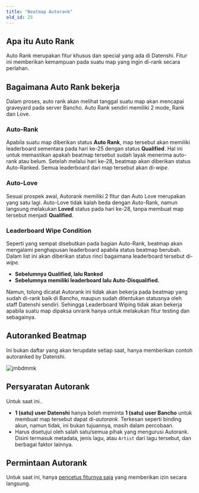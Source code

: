 ```yaml
---
title: "Beatmap Autorank"
old_id: 25
---
```


## Apa itu Auto Rank
Auto Rank merupakan fitur khusus dan special yang ada di Datenshi.
Fitur ini memberikan kemampuan pada suatu map yang ingin di-rank secara perlahan.

## Bagaimana Auto Rank bekerja
Dalam proses, auto rank akan melihat tanggal suatu map akan mencapai graveyard pada server Bancho.
Auto Rank sendiri memiliki 2 mode, Rank dan Love.

### Auto-Rank
Apabila suatu map diberikan status **Auto Rank**, map tersebut akan memiliki leaderboard sementara pada hari ke-25 dengan status **Qualified**.
Hal ini untuk memastikan apakah beatmap tersebut sudah layak menerima auto-rank atau belum.
Setelah melalui hari ke-28, beatmap akan diberikan status Auto-Ranked. Semua leaderboard dari map tersebut akan di-*wipe*.

### Auto-Love
Sesuai prospek awal, Autorank memiliki 2 fitur dan Auto Love merupakan yang satu lagi.
Auto-Love tidak kalah beda dengan Auto-Rank, namun langsung melakukan **Loved** status pada hari ke-28, tanpa membuat map tersebut menjadi **Qualified**.

### Leaderboard Wipe Condition
Seperti yang sempat disebutkan pada bagian Auto-Rank, beatmap akan mengalami penghapusan leaderboard apabila status beatmap berubah.
Dalam list ini akan diberikan status rinci bagaimana leaderboard tersebut di-*wipe*.

- **Sebelumnya Qualified, lalu Ranked**
- **Sebelumnya __memiliki leaderboard__ lalu Auto-Disqualified.**

Namun, tolong dicatat Autorank ini tidak akan bekerja pada beatmap yang sudah di-rank baik di Bancho, maupun sudah ditentukan statusnya oleh staff Datenshi sendiri.
Sehingga Leaderboard Wiping tidak akan bekerja apabila suatu map dipaksa unrank hanya untuk melakukan fitur testing dan sebagainya.

## Autoranked Beatmap
Ini bukan daftar yang akan terupdate setiap saat, hanya memberikan contoh autoranked by Datenshi.

![jmbdmmk](https://cdn.discordapp.com/attachments/265909019976138754/801451589226594354/unknown.png)

## Persyaratan Autorank
Untuk saat ini.. 

- **1 (satu) user Datenshi** hanya boleh meminta **1 (satu) user Bancho** untuk membuat map tersebut dapat di-*autorank*.
Terkesan seperti binding akun, namun tidak, ini bukan tujuannya, masih dalam percobaan.
- Harus disetujui oleh salah satu/semua pihak yang mengurusi Autorank. Disini termasuk metadata, jenis lagu, atau `Artist` dari lagu tersebut, dan berbagai faktor lainnya.

## Permintaan Autorank
Untuk saat ini, hanya [pencetus fiturnya saja](/u/3) yang memberikan izin secara langsung.
